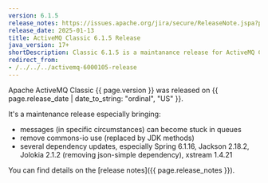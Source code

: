 ```yaml
---
version: 6.1.5
release_notes: https://issues.apache.org/jira/secure/ReleaseNote.jspa?projectId=12311210&version=12355276
release_date: 2025-01-13
title: ActiveMQ Classic 6.1.5 Release
java_version: 17+
shortDescription: Classic 6.1.5 is a maintanance release for ActiveMQ Classic, on the 6.1.x series.
redirect_from:
- /../../../activemq-6000105-release
---
```

Apache ActiveMQ Classic {{ page.version }} was released on {{ page.release_date | date_to_string: "ordinal", "US" }}.

It's a maintenance release especially bringing:
- messages (in specific circumstances) can become stuck in queues
- remove commons-io use (replaced by JDK methods)
- several dependency updates, especially Spring 6.1.16, Jackson 2.18.2, Jolokia 2.1.2 (removing json-simple dependency), xstream 1.4.21

You can find details on the [release notes]({{ page.release_notes }}).

